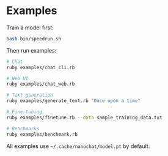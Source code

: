 # Examples

Train a model first:
```bash
bash bin/speedrun.sh
```

Then run examples:

```bash
# Chat
ruby examples/chat_cli.rb

# Web UI
ruby examples/chat_web.rb

# Text generation
ruby examples/generate_text.rb "Once upon a time"

# Fine-tuning
ruby examples/finetune.rb --data sample_training_data.txt

# Benchmarks
ruby examples/benchmark.rb
```

All examples use `~/.cache/nanochat/model.pt` by default.

